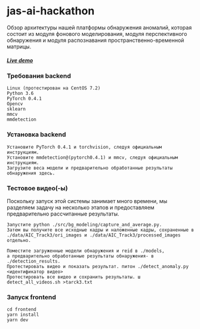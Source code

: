 # jas-ai-hackathon

Обзор архитектуры нашей платформы обнаружения аномалий, которая состоит из модуля фонового моделирования, модуля перспективного обнаружения и модуля распознавания пространственно-временной матрицы.

##### [Live demo](https://traifix.pages.dev)

### Требования backend

```
Linux (протестирован на CentOS 7.2)
Python 3.6
PyTorch 0.4.1
Opencv
sklearn
mmcv
mmdetection
```

### Установка backend

```
Установите PyTorch 0.4.1 и torchvision, следуя официальным инструкциям.
Установите mmdetection@(pytorch0.4.1) и mmcv, следуя официальным инструкциям.
Загрузите веса модели и предварительно обработанные результаты обнаружения здесь.
```

### Тестовое видео(-ы)
Поскольку запуск этой системы занимает много времени, мы разделяем задачу на несколько этапов и предоставляем предварительно рассчитанные результаты.
```
Запустите python ./src/bg_modeling/capture_and_average.py. 
Затем вы получите все исходные кадры и наложенные кадры, сохраненные в
./data/AIC_Track3/ori_images и ./data/AIC_Track3/processed_images отдельно.

Поместите загруженные модели обнаружения и reid в ./models,
а предварительно обработанные результаты обнаружения- в ./detection_results.
Протестировать видео и показать результат. питон ./detect_anomaly.py <идентификатор видео>
Протестировать все видео и сохранить результаты. ш detect_all_videos.sh >tarck3.txt
```

### Запуск  frontend

```
cd frontend
yarn install
yarn dev
```